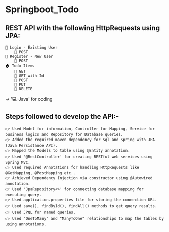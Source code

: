 # Springboot_Todo
 
REST API with the following HttpRequests using JPA:
--------------------------------------------------
    👤 Login - Existing User
        🔗 POST
    👥 Register - New User
        🔗 POST
    🏠 Todo Items
        🔗 GET
        🔗 GET with Id
        🔗 POST
        🔗 PUT
        🔗 DELETE

  -> '💻-Java' for coding

Steps followed to develop the API:-
----------------------------------
    👉 Used Model for information, Controller for Mapping, Service for business logics and Repository for Database queries.
    👉 Added the required maven dependency for Sql and Spring with JPA (Java Persistance API).
    👉 Mapped the Models to table using @Entity annotation.
    👉 Used '@RestController' for creating RESTful web services using Spring MVC.
    👉 Used required Annotations for handling HttpRequests like @GetMapping, @PostMapping etc..
    👉 Achieved Dependency Injection via constructor using @Autowired annotation.
    👉 Used 'JpaRepository<>' for connecting database mapping for executing query.
    👉 Used application.properties file for storing the connection URL.
    👉 Used save(), findById(), findAll() methods to get query results.
    👉 Used JPQL for named queries.
    👉 Used "OneToMany" and "ManyToOne" relationships to map the tables by using annotations.
